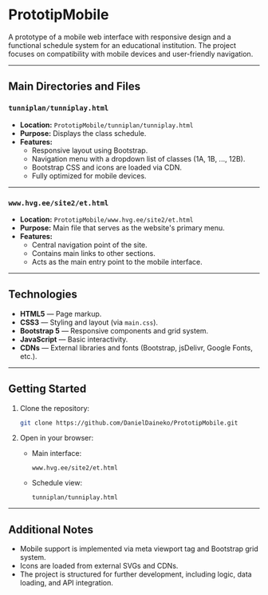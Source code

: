 # PrototipMobile

A prototype of a mobile web interface with responsive design and a functional schedule system for an educational institution. The project focuses on compatibility with mobile devices and user-friendly navigation.

---

## Main Directories and Files

### `tunniplan/tunniplay.html`
- **Location:** `PrototipMobile/tunniplan/tunniplay.html`
- **Purpose:** Displays the class schedule.
- **Features:**
  - Responsive layout using Bootstrap.
  - Navigation menu with a dropdown list of classes (1A, 1B, ..., 12B).
  - Bootstrap CSS and icons are loaded via CDN.
  - Fully optimized for mobile devices.

---

### `www.hvg.ee/site2/et.html`
- **Location:** `PrototipMobile/www.hvg.ee/site2/et.html`
- **Purpose:** Main file that serves as the website's primary menu.
- **Features:**
  - Central navigation point of the site.
  - Contains main links to other sections.
  - Acts as the main entry point to the mobile interface.

---

## Technologies

- **HTML5** — Page markup.
- **CSS3** — Styling and layout (via `main.css`).
- **Bootstrap 5** — Responsive components and grid system.
- **JavaScript** — Basic interactivity.
- **CDNs** — External libraries and fonts (Bootstrap, jsDelivr, Google Fonts, etc.).

---

## Getting Started

1. Clone the repository:
   ```bash
   git clone https://github.com/DanielDaineko/PrototipMobile.git
   ```

2. Open in your browser:

   - Main interface:
     ```
     www.hvg.ee/site2/et.html
     ```

   - Schedule view:
     ```
     tunniplan/tunniplay.html
     ```

---

## Additional Notes

- Mobile support is implemented via meta viewport tag and Bootstrap grid system.
- Icons are loaded from external SVGs and CDNs.
- The project is structured for further development, including logic, data loading, and API integration.

